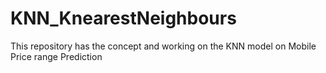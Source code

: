 # KNN_KnearestNeighbours
This repository has the concept and working on the KNN model on Mobile Price range Prediction 
